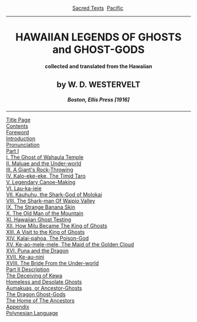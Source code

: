 <body>
 <center>
 <a href="../../index.htm">Sacred Texts</a> 
 <a href="../index.htm">Pacific</a> 
 </center>
 <hr>
 <h1 align="CENTER">HAWAIIAN LEGENDS OF GHOSTS and GHOST-GODS</h1>
 <h4 align="CENTER">collected and translated from the Hawaiian</h4>
 <h2 align="CENTER">by W. D. WESTERVELT</h2>
 <h5 align="CENTER">Boston, Ellis Press [1916]</h5>
 <hr>
 <a href="hlog00.htm">Title Page</a><br>
 <a href="hlog01.htm">Contents</a><br>
 <a href="hlog02.htm">Foreword</a><br>
 <a href="hlog03.htm">Introduction</a><br>
 <a href="hlog04.htm">Pronunciation</a><br>
 <a href="hlog05.htm">Part I</a><br>
 <a href="hlog06.htm">I. The Ghost of Wahaula Temple</a><br>
 <a href="hlog07.htm">II. Maluae and the Under-world</a><br>
 <a href="hlog08.htm">III. A Giant's Rock-Throwing</a><br>
 <a href="hlog09.htm">IV. Kalo-eke-eke, The Timid Taro</a><br>
 <a href="hlog10.htm">V. Legendary Canoe-Making</a><br>
 <a href="hlog11.htm">VI. Lau-ka-ieie</a><br>
 <a href="hlog12.htm">VII. Kauhuhu, the Shark-God of Molokai</a><br>
 <a href="hlog13.htm">VIII. The Shark-man Of Waipio Valley</a><br>
 <a href="hlog14.htm">IX. The Strange Banana Skin</a><br>
 <a href="hlog15.htm">X. The Old Man of the Mountain</a><br>
 <a href="hlog16.htm">XI. Hawaiian Ghost Testing</a><br>
 <a href="hlog17.htm">XII. How Milu Became The King of Ghosts</a><br>
 <a href="hlog18.htm">XIII. A Visit to the King of Ghosts</a><br>
 <a href="hlog19.htm">XIV. Kalai-pahoa, The Poison-God</a><br>
 <a href="hlog20.htm">XV. Ke-ao-mele-mele, The Maid of the Golden Cloud</a><br>
 <a href="hlog21.htm">XVI. Puna and the Dragon</a><br>
 <a href="hlog22.htm">XVII. Ke-au-nini</a><br>
 <a href="hlog23.htm">XVIII. The Bride From the Under-world</a><br>
 <a href="hlog24.htm">Part II Description</a><br>
 <a href="hlog25.htm">The Deceiving of Kewa</a><br>
 <a href="hlog26.htm">Homeless and Desolate Ghosts</a><br>
 <a href="hlog27.htm">Aumakuas, or Ancestor-Ghosts</a><br>
 <a href="hlog28.htm">The Dragon Ghost-Gods</a><br>
 <a href="hlog29.htm">The Home of The Ancestors</a><br>
 <a href="hlog30.htm">Appendix</a><br>
 <a href="hlog31.htm">Polynesian Language</a><br>
 </body>